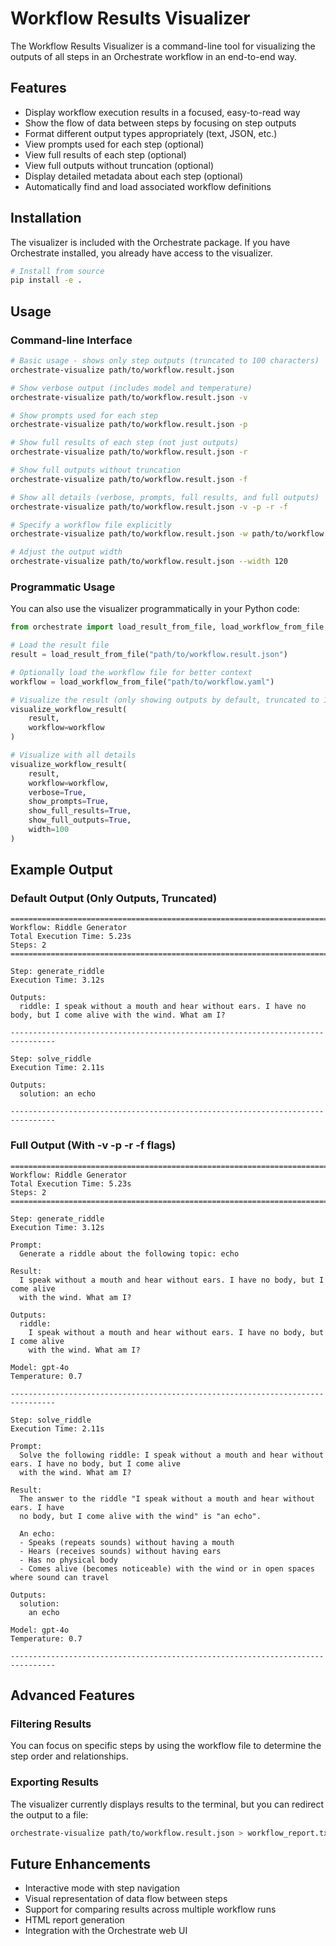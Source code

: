 # Workflow Results Visualizer

The Workflow Results Visualizer is a command-line tool for visualizing the outputs of all steps in an Orchestrate workflow in an end-to-end way.

## Features

- Display workflow execution results in a focused, easy-to-read way
- Show the flow of data between steps by focusing on step outputs
- Format different output types appropriately (text, JSON, etc.)
- View prompts used for each step (optional)
- View full results of each step (optional)
- View full outputs without truncation (optional)
- Display detailed metadata about each step (optional)
- Automatically find and load associated workflow definitions

## Installation

The visualizer is included with the Orchestrate package. If you have Orchestrate installed, you already have access to the visualizer.

```bash
# Install from source
pip install -e .
```

## Usage

### Command-line Interface

```bash
# Basic usage - shows only step outputs (truncated to 100 characters)
orchestrate-visualize path/to/workflow.result.json

# Show verbose output (includes model and temperature)
orchestrate-visualize path/to/workflow.result.json -v

# Show prompts used for each step
orchestrate-visualize path/to/workflow.result.json -p

# Show full results of each step (not just outputs)
orchestrate-visualize path/to/workflow.result.json -r

# Show full outputs without truncation
orchestrate-visualize path/to/workflow.result.json -f

# Show all details (verbose, prompts, full results, and full outputs)
orchestrate-visualize path/to/workflow.result.json -v -p -r -f

# Specify a workflow file explicitly
orchestrate-visualize path/to/workflow.result.json -w path/to/workflow.yaml

# Adjust the output width
orchestrate-visualize path/to/workflow.result.json --width 120
```

### Programmatic Usage

You can also use the visualizer programmatically in your Python code:

```python
from orchestrate import load_result_from_file, load_workflow_from_file, visualize_workflow_result

# Load the result file
result = load_result_from_file("path/to/workflow.result.json")

# Optionally load the workflow file for better context
workflow = load_workflow_from_file("path/to/workflow.yaml")

# Visualize the result (only showing outputs by default, truncated to 100 characters)
visualize_workflow_result(
    result,
    workflow=workflow
)

# Visualize with all details
visualize_workflow_result(
    result,
    workflow=workflow,
    verbose=True,
    show_prompts=True,
    show_full_results=True,
    show_full_outputs=True,
    width=100
)
```

## Example Output

### Default Output (Only Outputs, Truncated)

```
================================================================================
Workflow: Riddle Generator
Total Execution Time: 5.23s
Steps: 2
================================================================================

Step: generate_riddle
Execution Time: 3.12s

Outputs:
  riddle: I speak without a mouth and hear without ears. I have no body, but I come alive with the wind. What am I?

--------------------------------------------------------------------------------

Step: solve_riddle
Execution Time: 2.11s

Outputs:
  solution: an echo

--------------------------------------------------------------------------------
```

### Full Output (With -v -p -r -f flags)

```
================================================================================
Workflow: Riddle Generator
Total Execution Time: 5.23s
Steps: 2
================================================================================

Step: generate_riddle
Execution Time: 3.12s

Prompt:
  Generate a riddle about the following topic: echo

Result:
  I speak without a mouth and hear without ears. I have no body, but I come alive
  with the wind. What am I?

Outputs:
  riddle:
    I speak without a mouth and hear without ears. I have no body, but I come alive
    with the wind. What am I?

Model: gpt-4o
Temperature: 0.7

--------------------------------------------------------------------------------

Step: solve_riddle
Execution Time: 2.11s

Prompt:
  Solve the following riddle: I speak without a mouth and hear without ears. I have no body, but I come alive
  with the wind. What am I?

Result:
  The answer to the riddle "I speak without a mouth and hear without ears. I have
  no body, but I come alive with the wind" is "an echo".
  
  An echo:
  - Speaks (repeats sounds) without having a mouth
  - Hears (receives sounds) without having ears
  - Has no physical body
  - Comes alive (becomes noticeable) with the wind or in open spaces where sound can travel

Outputs:
  solution:
    an echo

Model: gpt-4o
Temperature: 0.7

--------------------------------------------------------------------------------
```

## Advanced Features

### Filtering Results

You can focus on specific steps by using the workflow file to determine the step order and relationships.

### Exporting Results

The visualizer currently displays results to the terminal, but you can redirect the output to a file:

```bash
orchestrate-visualize path/to/workflow.result.json > workflow_report.txt
```

## Future Enhancements

- Interactive mode with step navigation
- Visual representation of data flow between steps
- Support for comparing results across multiple workflow runs
- HTML report generation
- Integration with the Orchestrate web UI 